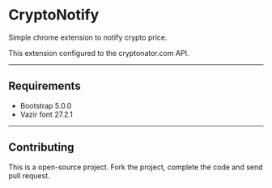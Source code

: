 # CryptoNotify
Simple chrome extension to notify crypto price.

This extension configured to the cryptonator.com API.

------------
## Requirements
- Bootstrap 5.0.0
- Vazir font 27.2.1

------------
## Contributing
This is a open-source project. Fork the project, complete the code and send pull request.